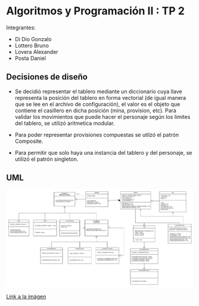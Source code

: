 # Algoritmos y Programación II : TP 2

Integrantes: 
- Di Dio Gonzalo
- Lottero Bruno
- Lovera Alexander
- Posta Daniel

## Decisiones de diseño

- Se decidió representar el tablero mediante un diccionario cuya llave representa la posición del tablero en forma vectorial (de igual manera que se lee en el archivo de configuración), el valor es el objeto que contiene el casillero en dicha posición (mina, provision, etc). Para validar los movimientos que puede hacer el personaje según los limites del tablero, se utilizó aritmetica modular.

- Para poder representar provisiones compuestas se utilzó el patrón Composite.

- Para permitir que solo haya una instancia del tablero y del personaje, se utilizó el patrón singleton.

## UML

![alt text](UML_TP2.png "Diagrama UML")

[Link a la imágen](UML_TP2.png)
